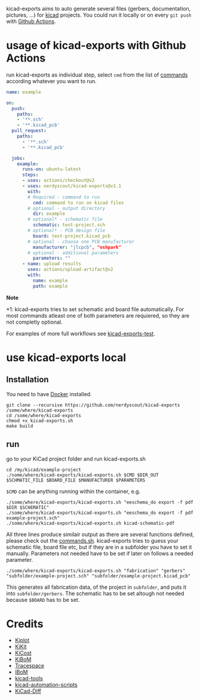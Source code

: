 kicad-exports aims to auto generate several files (gerbers, documentation, pictures, ...) for [kicad](https://kicad-pcb.org/) projects. You could run it locally or on every `git push` with [Github Actions](https://github.com/actions/).

# usage of kicad-exports with Github Actions

run kicad-exports as individual step, select `cmd` from the list of [commands](commands.sh) according whatever you want to run.

```yaml
name: example

on:
  push:
    paths:
    - '**.sch'
    - '**.kicad_pcb'
  pull_request:
    paths:
      - '**.sch'
      - '**.kicad_pcb'

  jobs:
    example:
      runs-on: ubuntu-latest
      steps:
      - uses: actions/checkout@v2
      - uses: nerdyscout/kicad-exports@v1.1
        with:
        # Required - command to run
          cmd: command to run on kicad files
        # optional - output directory
          dir: example
        # optional* - schematic file
          schematic: test-project.sch
        # optional* - PCB design file
          board: test-project.kicad_pcb
        # optional - choose one PCB manufacturer
          manufacturer: "jlcpcb", "oshpark"
        # optional - additional parameters
          parameters: ""
      - name: upload results
        uses: actions/upload-artifact@v2
        with:
          name: example
          path: example
```

**Note**

*1: kicad-exports tries to set schematic and board file automatically. For most commands atleast one of both parameters are requiered, so they are not completly optional.  

For examples of more full workflows see [kicad-exports-test](https://github.com/nerdyscout/kicad-exports/blob/master/.github/workflows/test.yml).

# use kicad-exports local 

## Installation

You need to have [Docker](https://www.docker.com/) installed.

```
git clone --recursive https://github.com/nerdyscout/kicad-exports /some/where/kicad-exports
cd /some/where/kicad-exports
chmod +x kicad-exports.sh
make build
```

## run

go to your KiCad project folder and run kicad-exports.sh
```
cd /my/kicad/example-project
./some/where/kicad-exports/kicad-exports.sh $CMD $DIR_OUT $SCHMATIC_FILE $BOARD_FILE $MANUFACTURER $PARAMETERS 
```

`$CMD` can be anything running within the container, e.g.

```
./some/where/kicad-exports/kicad-exports.sh "eeschema_do export -f pdf $DIR $SCHEMATIC"
./some/where/kicad-exports/kicad-exports.sh "eeschema_do export -f pdf example-project.sch"
./some/where/kicad-exports/kicad-exports.sh kicad-schematic-pdf
```
All three lines produce similair output as there are several functions defined, please check out the [commands.sh](commands.sh). kicad-exports tries to guess your schematic file, board file etc, but if they are in a subfolder you have to set it manually. Parameters not needed have to be set if later on follows a needed parameter.

```
./some/where/kicad-exports/kicad-exports.sh "fabrication" "gerbers" "subfolder/example-project.sch" "subfolder/example-project.kicad_pcb"
```
This generates all fabrication data, of the project in `subfolder`, and puts it into `subfolder/gerbers`. The schematic has to be set altough not needed because `$BOARD` has to be set.

# Credits
- [Kiplot](https://github.com/INTI-CMNB/kiplot)
- [KiKit](https://github.com/yaqwsx/KiKit/blob/master/doc/cli.md)
- [KiCost](https://xesscorp.github.io/KiCost/docs/_build/singlehtml/index.html)
- [KiBoM](https://github.com/SchrodingersGat/KiBoM)
- [Tracespace](https://github.com/tracespace/tracespace/tree/master/packages/cli)
- [IBoM](https://github.com/openscopeproject/InteractiveHtmlBom/wiki/Usage)
- [kicad-tools](https://github.com/obra/kicad-tools)
- [kicad-automation-scripts](https://github.com/INTI-CMNB/kicad-automation-scripts)
- [KiCad-Diff](https://github.com/Gasman2014/KiCad-Diff)